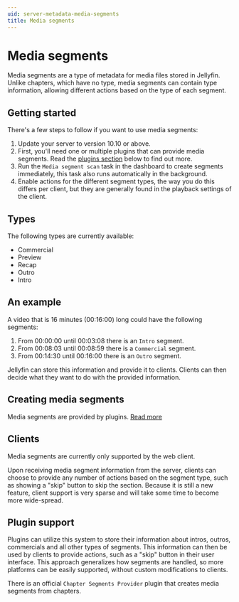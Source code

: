 ```yaml
---
uid: server-metadata-media-segments
title: Media segments
---
```


# Media segments

Media segments are a type of metadata for media files stored in Jellyfin. Unlike chapters, which have no type, media segments can contain type information, allowing different actions based on the type of each segment.

## Getting started

There's a few steps to follow if you want to use media segments:

1. Update your server to version 10.10 or above.
2. First, you'll need one or multiple plugins that can provide media segments. Read the [plugins section](#plugin-support) below to find out more.
3. Run the `Media segment scan` task in the dashboard to create segments immediately, this task also runs automatically in the background.
4. Enable actions for the different segment types, the way you do this differs per client, but they are generally found in the playback settings of the client.

## Types

The following types are currently available:

- Commercial
- Preview
- Recap
- Outro
- Intro

## An example

A video that is 16 minutes (00:16:00) long could have the following segments:

1. From 00:00:00 until 00:03:08 there is an `Intro` segment.
2. From 00:08:03 until 00:08:59 there is a `Commercial` segment.
3. From 00:14:30 until 00:16:00 there is an `Outro` segment.

Jellyfin can store this information and provide it to clients. Clients can then decide what they want to do with the provided information.

## Creating media segments

Media segments are provided by plugins. [Read more](#plugin-support)

## Clients

Media segments are currently only supported by the web client.

Upon receiving media segment information from the server, clients can choose to provide any number of actions based on the segment type, such as showing a "skip" button to skip the section. Because it is still a new feature, client support is very sparse and will take some time to become more wide-spread.

## Plugin support

Plugins can utilize this system to store their information about intros, outros, commercials and all other types of segments. This information can then be used by clients to provide actions, such as a "skip" button in their user interface. This approach generalizes how segments are handled, so more platforms can be easily supported, without custom modifications to clients.

There is an official `Chapter Segments Provider` plugin that creates media segments from chapters.
